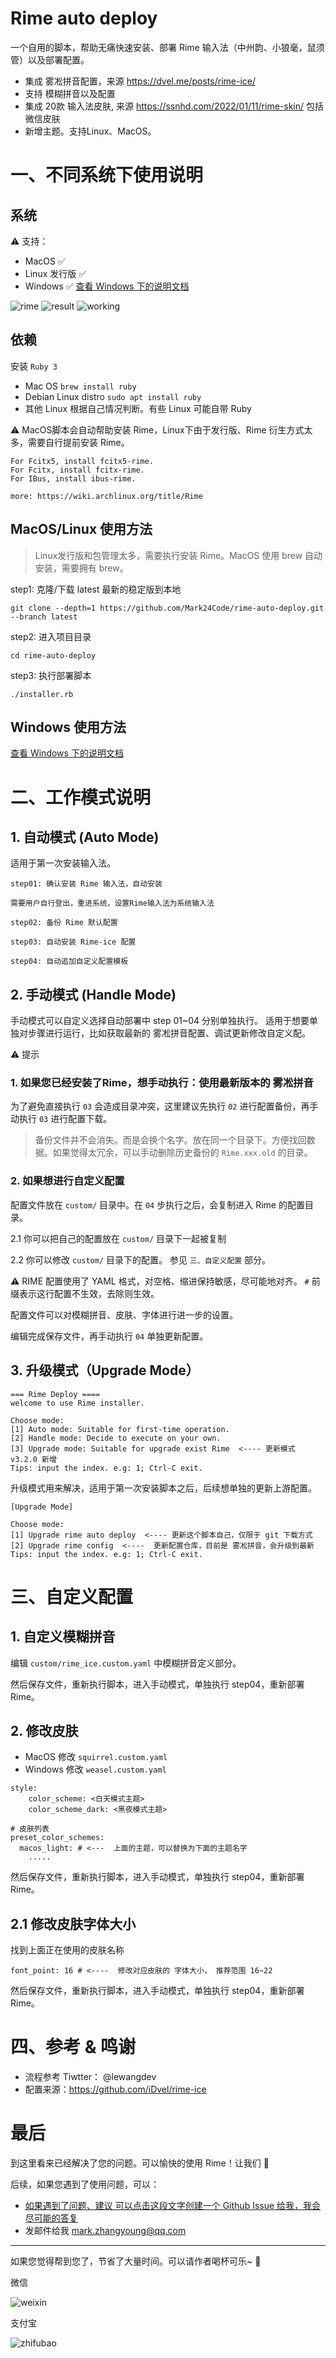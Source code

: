 # Rime auto deploy

一个自用的脚本，帮助无痛快速安装、部署 Rime 输入法（中州韵、小狼毫，鼠须管）以及部署配置。

* 集成 雾凇拼音配置，来源 https://dvel.me/posts/rime-ice/
* 支持 模糊拼音以及配置
* 集成 20款 输入法皮肤, 来源 https://ssnhd.com/2022/01/11/rime-skin/ 包括微信皮肤
* 新增主题。支持Linux、MacOS。

# 一、不同系统下使用说明

## 系统

⚠️ 支持：

* MacOS ✅
* Linux 发行版 ✅
* Windows ✅  [查看 Windows 下的说明文档](./WINDOWS_README.md)

![rime](./images/rime.jpeg)
![result](./images/result.png)
![working](./images/working.png)

## 依赖

安装 `Ruby 3`

* Mac OS `brew install ruby`
* Debian Linux distro `sudo apt install ruby`
* 其他 Linux 根据自己情况判断。有些 Linux 可能自带 Ruby

⚠️ MacOS脚本会自动帮助安装 Rime，Linux下由于发行版、Rime 衍生方式太多，需要自行提前安装 Rime。

```
For Fcitx5, install fcitx5-rime.
For Fcitx, install fcitx-rime.
For IBus, install ibus-rime.

more: https://wiki.archlinux.org/title/Rime
```

## MacOS/Linux 使用方法

> Linux发行版和包管理太多，需要执行安装 Rime。MacOS 使用 brew 自动安装，需要拥有 brew。

step1: 克隆/下载 latest 最新的稳定版到本地

`git clone --depth=1 https://github.com/Mark24Code/rime-auto-deploy.git --branch latest`

step2: 进入项目目录

`cd rime-auto-deploy`

step3: 执行部署脚本

`./installer.rb`

## Windows 使用方法

[查看 Windows 下的说明文档](./WINDOWS_README.md)

# 二、工作模式说明

## 1. 自动模式 (Auto Mode)

适用于第一次安装输入法。

```
step01: 确认安装 Rime 输入法，自动安装

需要用户自行登出，重进系统，设置Rime输入法为系统输入法

step02: 备份 Rime 默认配置

step03: 自动安装 Rime-ice 配置

step04: 自动追加自定义配置模板
```

## 2. 手动模式 (Handle Mode)

手动模式可以自定义选择自动部署中 step 01~04 分别单独执行。
适用于想要单独对步骤进行运行，比如获取最新的 雾凇拼音配置、调试更新修改自定义配。

⚠️ 提示

### 1. 如果您已经安装了Rime，想手动执行：使用最新版本的 雾凇拼音

为了避免直接执行 `03` 会造成目录冲突，这里建议先执行 `02` 进行配置备份，再手动执行 `03` 进行配置下载。

> 备份文件并不会消失。而是会换个名字。放在同一个目录下。方便找回数据。如果觉得太冗余，可以手动删除历史备份的 `Rime.xxx.old` 的目录。

### 2. 如果想进行自定义配置

配置文件放在 `custom/` 目录中。在 `04` 步执行之后，会复制进入 Rime 的配置目录。

2.1 你可以把自己的配置放在  `custom/` 目录下一起被复制

2.2 你可以修改 `custom/` 目录下的配置。 参见 `三、自定义配置` 部分。

⚠️  RIME 配置使用了 YAML 格式，对空格、缩进保持敏感，尽可能地对齐。 `#` 前缀表示这行配置不生效，去除则生效。

配置文件可以对模糊拼音、皮肤、字体进行进一步的设置。

编辑完成保存文件，再手动执行 `04` 单独更新配置。

## 3. 升级模式（Upgrade Mode）

```
=== Rime Deploy ====
welcome to use Rime installer.

Choose mode:
[1] Auto mode: Suitable for first-time operation.
[2] Handle mode: Decide to execute on your own.
[3] Upgrade mode: Suitable for upgrade exist Rime  <---- 更新模式 v3.2.0 新增
Tips: input the index. e.g: 1; Ctrl-C exit.
```

升级模式用来解决，适用于第一次安装脚本之后，后续想单独的更新上游配置。

```
[Upgrade Mode]

Choose mode:
[1] Upgrade rime auto deploy  <---- 更新这个脚本自己，仅限于 git 下载方式
[2] Upgrade rime config  <----  更新配置仓库，目前是 雾凇拼音，会升级到最新
Tips: input the index. e.g: 1; Ctrl-C exit.
```


# 三、自定义配置

## 1. 自定义模糊拼音

编辑 `custom/rime_ice.custom.yaml` 中模糊拼音定义部分。

然后保存文件，重新执行脚本，进入手动模式，单独执行 step04，重新部署 Rime。

## 2. 修改皮肤

* MacOS 修改 `squirrel.custom.yaml`
* Windows 修改 `weasel.custom.yaml`


```
style:
    color_scheme: <白天模式主题>
    color_scheme_dark: <黑夜模式主题>

# 皮肤列表
preset_color_schemes:
  macos_light: # <---  上面的主题，可以替换为下面的主题名字
    .....
```

然后保存文件，重新执行脚本，进入手动模式，单独执行 step04，重新部署 Rime。

## 2.1 修改皮肤字体大小

找到上面正在使用的皮肤名称

```
font_point: 16 # <----  修改对应皮肤的 字体大小， 推荐范围 16~22
```

然后保存文件，重新执行脚本，进入手动模式，单独执行 step04，重新部署 Rime。


# 四、参考 & 鸣谢


* 流程参考 Tiwtter： @lewangdev
* 配置来源：https://github.com/iDvel/rime-ice


# 最后

到这里看来已经解决了您的问题。可以愉快的使用 Rime！让我们 🍻

后续，如果您遇到了使用问题，可以：

* [如果遇到了问题、建议 可以点击这段文字创建一个 Github Issue 给我，我会尽可能的答复](https://github.com/Mark24Code/rime-auto-deploy/issues/new)
* 发邮件给我 mark.zhangyoung@qq.com

----

如果您觉得帮到您了，节省了大量时间。可以请作者喝杯可乐~ 🥳

微信

![weixin](http://ww1.sinaimg.cn/small/44894cbbgw1f70k6ctxg4j208908a3zq.jpg)

支付宝

![zhifubao](http://ww3.sinaimg.cn/small/44894cbbgw1f70k0qnm93j20dd0ddtak.jpg)
